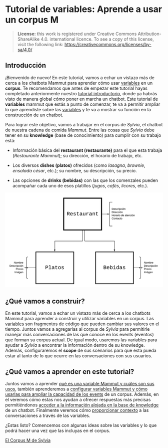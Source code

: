 # Tutorial de variables: Aprende a usar un corpus M

> **License:** this work is registered under Creative Commons Attribution-ShareAlike 4.0. international licence. To see a copy of this license, visit the following link: https://creativecommons.org/licenses/by-sa/4.0/

## Introducción

¡Bienvenido de nuevo! En este tutorial, vamos a echar un vistazo más de cerca a los chatbots Mammut para aprender cómo usar [variables](../concepts/variables.md) en un **corpus**. Te recomendamos que antes de empezar este tutorial hayas completado anteriormente nuestro [tutorial introductorio](../tutorial-intro/index.md), donde ya habrás visto de manera global cómo poner en marcha un chatbot.  Este tutorial de **variables** mammut que estás a punto de comenzar, te va a permitir ampliar lo que aprendiste sobre las [variables](../tutorial-intro/corpusM(3).md) y te va a mostrar su función en la construcción de un chatbot.

Para lograr este objetivo, vamos a trabajar en el corpus de _Sylvia_, el chatbot de nuestra cadena de comida _Mammut_. Entre las cosas que _Sylvia_ debe tener en su **knowledge** (base de conocimiento) para cumplir con su trabajo está: 

* Información básica del **restaurant (restaurante)** para el que esta trabaja (_Restaurante Mammut_); su dirección, el horario de trabajo, etc. 

* Los diversos **dishes (platos)** ofrecidos (como _lasagna_, _brownie_, _ensalada césar_, etc.); su nombre, su descripción, su precio. 

* Las opciones de **drinks (bebidas)** con las que los comenzales pueden acompañar cada uno de esos platillos (_jugos_, _cafés_, _licores_, etc.).

![Knowledge](img/mammut_restaurant.png)

## ¿Qué vamos a construir?

En este tutorial, vamos a echar un vistazo más de cerca a los chatbots Mammut para aprender a construir y utilizar variables en un corpus. Las [variables](../concepts/variables.md) son fragmentos de código que pueden cambiar sus valores en el tiempo. Juntos vamos a agregarlas al corpus de _Sylvia_ para permitirle manejar más conversaciones de las que conoce en los events (eventos) que forman su corpus actual. De igual modo, usaremos las variables para ayudar a _Sylvia_ a encontrar la información dentro de su knowledge. Además, configuraremos el **scope** de sus scenarios para que esta pueda estar al tanto de lo que ocurre en las conversaciones con sus usuarios.

## ¿Qué vamos a aprender en este tutorial?

Juntos vamos a aprender [qué es una variable Mammut y cuáles son sus usos](introduction.md), también aprenderemos a [configurar variables Mammut y cómo usarlas para ampliar la capacidad de los events](event_generalization.md) de un corpus. Además, en el veremos cómo estas nos ayudan a ofrecer respuestas más precisas permitiéndonos [acceder a la información alojada en la base de knowledge](variables_and_knowledge.md) de un chatbot. Finalmente veremos cómo [proporcionar contexto](variables_and_scope) a las conversaciones a través de las variables.

¿Estas listo? Comencemos con algunas ideas sobre las variables y lo que podrá hacer una vez que las incluyas en el corpus.

[El Corpus M de Sylvia](introduction.md)
